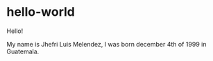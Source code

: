 # hello-world

Hello!

My name is Jhefri Luis Melendez, I was born december 4th of 1999 in Guatemala.
